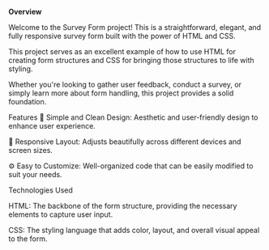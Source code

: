 **Overview**

Welcome to the Survey Form project! This is a straightforward, elegant, and fully responsive survey form built with the power of HTML and CSS.

This project serves as an excellent example of how to use HTML for creating form structures and CSS for bringing those structures to life with styling.

Whether you're looking to gather user feedback, conduct a survey, or simply learn more about form handling, this project provides a solid foundation.

Features
🎨 Simple and Clean Design: Aesthetic and user-friendly design to enhance user experience.

📱 Responsive Layout: Adjusts beautifully across different devices and screen sizes.

⚙️ Easy to Customize: Well-organized code that can be easily modified to suit your needs.

Technologies Used

HTML: The backbone of the form structure, providing the necessary elements to capture user input.

CSS: The styling language that adds color, layout, and overall visual appeal to the form.
